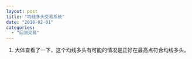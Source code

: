 ```yaml
---
layout: post
title: "均线多头交易系统"
date: "2018-02-01"
categories: 
  - "回测交易"
---
```


1. 大体查看了一下，这个均线多头有可能的情况是正好在最高点符合均线多头。
